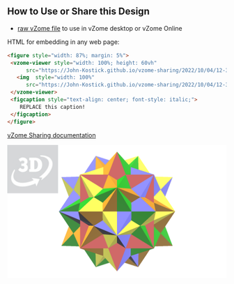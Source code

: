 
## How to Use or Share this Design

 - [raw vZome file](<https://raw.githubusercontent.com/John-Kostick/vzome-sharing/main/2022/10/04/12-33-28-Triacon-Stellation-5+3/Triacon-Stellation-5+3.vZome>) to use in vZome desktop or vZome Online
 
 HTML for embedding in any web page:
 ```html
<figure style="width: 87%; margin: 5%">
  <vzome-viewer style="width: 100%; height: 60vh"
       src="https://John-Kostick.github.io/vzome-sharing/2022/10/04/12-33-28-Triacon-Stellation-5+3/Triacon-Stellation-5+3.vZome" >
    <img  style="width: 100%"
       src="https://John-Kostick.github.io/vzome-sharing/2022/10/04/12-33-28-Triacon-Stellation-5+3/Triacon-Stellation-5+3.png" >
  </vzome-viewer>
  <figcaption style="text-align: center; font-style: italic;">
     REPLACE this caption!
  </figcaption>
</figure>
 ```

[vZome Sharing documentation](https://vzome.github.io/vzome/sharing.html#how-it-works)

![Image](<Triacon-Stellation-5+3.png>)

